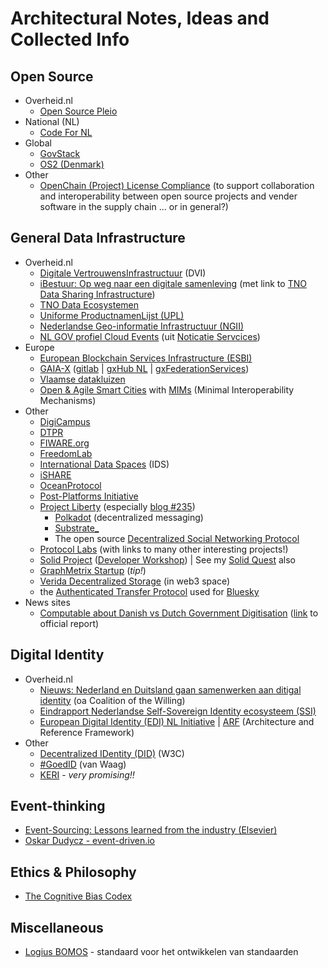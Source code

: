 # Architectural Notes, Ideas and Collected Info

## Open Source

- Overheid.nl
  - [Open Source Pleio](https://opensource.pleio.nl)
- National (NL)
  - [Code For NL](https://codefor.nl)
- Global
  - [GovStack](https://www.govstack.global/)
  - [OS2 (Denmark)](https://os2.eu)
- Other
  - [OpenChain (Project) License Compliance](https://www.openchainproject.org/) (to support collaboration and interoperability between open source projects and vender software in the supply chain ... or in general?)

## General Data Infrastructure

- Overheid.nl
  - [Digitale VertrouwensInfrastructuur](https://ditss.nl/projecten/dvi/) (DVI)
  - [iBestuur: Op weg naar een digitale samenleving](https://ibestuur.nl/podium/op-weg-naar-een-digitale-samenleving) (met link to [TNO Data Sharing Infrastructure](https://www.tno.nl/en/focus-areas/information-communication-technology/roadmaps/data-sharing/))
  - [TNO Data Ecosystemen](https://www.tno.nl/nl/aandachtsgebieden/informatie-communicatie-technologie/expertisegroepen/data-ecosystems/)
  - [Uniforme ProductnamenLijst (UPL)](http://standaarden.overheid.nl/upl)
  - [Nederlandse Geo-informatie Infrastructuur (NGII)](https://docs.geostandaarden.nl/ngii/wpungii/)
  - [NL GOV profiel Cloud Events](https://vng-realisatie.github.io/NL-GOV-profile-for-CloudEvents/) (uit [Noticatie Servcices](https://samenwerken.pleio.nl/groups/view/1fde4814-ec84-49bd-a67a-935eb712e7a2/notificatieservices))
- Europe
  - [European Blockchain Services Infrastructure (ESBI)](https://ec.europa.eu/cefdigital/wiki/display/CEFDIGITAL/EBSI) 
  - [GAIA-X](https://www.gaia-x.eu/) ([gitlab](https://gitlab.com/gaia-x) | [gxHub NL](https://gaia-x.nl/) | [gxFederationServices](https://www.gxfs.de/))
  - [Vlaamse datakluizen](https://mycsn.be/2021/11/18/solid-zet-omgaan-met-persoonsgegevens-op-zn-kop-datakluis/)
  - [Open & Agile Smart Cities](https://oascities.org/) with [MIMs](https://mims.oascities.org/) (Minimal Interoperability Mechanisms)
- Other
  - [DigiCampus](https://digicampus.tech/)
  - [DTPR](https://dtpr.helpfulplaces.com/)
  - [FIWARE.org](https://www.fiware.org/)
  - [FreedomLab](https://freedomlab.org/reports/)
  - [International Data Spaces](https://internationaldataspaces.org/) (IDS)
  - [iSHARE](https://www.ishareworks.org/en)
  - [OceanProtocol](https://oceanprotocol.com/)
  - [Post-Platforms Initiative](https://postplatforms.org/)
  - [Project Liberty](https://www.projectliberty.io/) (especially [blog #235](https://forums.projectliberty.io/t/introducing-mrc-a-polkadot-parachain-for-scaled-messaging/235))
    - [Polkadot](https://polkadot.network/) (decentralized messaging)
    - [Substrate_](https://substrate.io/)
    - The open source [Decentralized Social Networking Protocol](https://www.dsnp.org/)
  - [Protocol Labs](https://protocol.ai/) (with links to many other interesting projects!)
  - [Solid Project](https://solidproject.org/) ([Developer Workshop](https://workshop.inrupt.com/)) | See my [Solid Quest](https://github.com/kadaster-labs/solid-quest) also
  - [GraphMetrix Startup](https://graphmetrix.com/) (_tip!_)
  - [Verida Decentralized Storage](https://developers.verida.io/docs/concepts/data-storage/) (in web3 space)
  - the [Authenticated Transfer Protocol](https://atproto.com/) used for [Bluesky](https://blueskyweb.xyz/)
- News sites
  - [Computable about Danish vs Dutch Government Digitisation](https://www.computable.nl/artikel/nieuws/overheid/7193688/250449/pwc-leer-van-deense-digitale-overheid.html) ([link](https://www.rijksoverheid.nl/documenten/rapporten/2021/04/30/quick-scan-vergelijking-governance-digitale-overheid) to official report)

## Digital Identity

- Overheid.nl
  - [Nieuws: Nederland en Duitsland gaan samenwerken aan ditigal identity](https://www.rijksoverheid.nl/actueel/nieuws/2021/09/23/nederland-gaat-met-duitsland-werken-aan-digitale-identiteit) (oa Coalition of the Willing)
  - [Eindrapport Nederlandse Self-Sovereign Identity ecosysteem (SSI)](https://www.rijksoverheid.nl/documenten/rapporten/2021/10/01/eindrapport-nederlandse-self-sovereign-identity-ecosysteem-ssi)
  - [European Digital Identity (EDI) NL Initiative](https://edi.pleio.nl) | [ARF](https://futurium.ec.europa.eu/sites/default/files/2022-02/Outline%20final.pdf) (Architecture and Reference Framework)
- Other
  - [Decentralized IDentity (DID)](https://www.w3.org/TR/did-core/) (W3C)
  - [#GoedID](https://goed-id.org/) (van Waag)
  - [KERI](https://keri.one/) - _very promising!!_

## Event-thinking

- [Event-Sourcing: Lessons learned from the industry (Elsevier)](https://www.sciencedirect.com/science/article/pii/S0164121221000674)
- [Oskar Dudycz - event-driven.io](https://event-driven.io/en/)

## Ethics & Philosophy

- [The Cognitive Bias Codex](https://upload.wikimedia.org/wikipedia/commons/6/65/Cognitive_bias_codex_en.svg)

## Miscellaneous

- [Logius BOMOS](https://logius.nl/diensten/bomos) - standaard voor het ontwikkelen van standaarden
